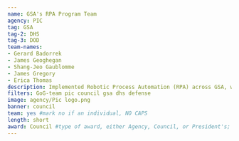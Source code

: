 ```yaml
---
name: GSA's RPA Program Team
agency: PIC
tag: GSA
tag-2: DHS
tag-3: DOD
team-names:
- Gerard Badorrek
- James Geoghegan
- Shang-Jeo Gaublomme
- James Gregory
- Erica Thomas
description: Implemented Robotic Process Automation (RPA) across GSA, which helped accelerate its adoption government-wide. The team’s work helped to deploy 33 RPA “bots,” saving 65,000+ employee hours and allowing employees to focus on higher-value work.
filters: GoG-team pic council gsa dhs defense
image: agency/Pic logo.png
banner: council
team: yes #mark no if an individual, NO CAPS
length: short
award: Council #type of award, either Agency, Council, or President's; this is case sensitive so make sure to match the options listed exactly. This section generates the format of the card
---
```

